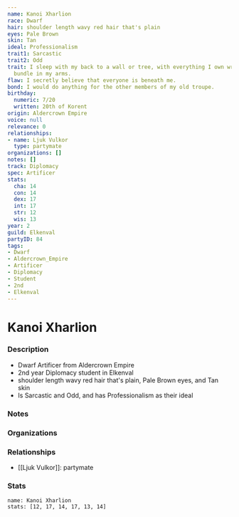 ```yaml
---
name: Kanoi Xharlion
race: Dwarf
hair: shoulder length wavy red hair that's plain
eyes: Pale Brown
skin: Tan
ideal: Professionalism
trait1: Sarcastic
trait2: Odd
trait: I sleep with my back to a wall or tree, with everything I own wrapped in a
  bundle in my arms.
flaw: I secretly believe that everyone is beneath me.
bond: I would do anything for the other members of my old troupe.
birthday:
  numeric: 7/20
  written: 20th of Korent
origin: Aldercrown Empire
voice: null
relevance: 0
relationships:
- name: Ljuk Vulkor
  type: partymate
organizations: []
notes: []
track: Diplomacy
spec: Artificer
stats:
  cha: 14
  con: 14
  dex: 17
  int: 17
  str: 12
  wis: 13
year: 2
guild: Elkenval
partyID: 84
tags:
- Dwarf
- Aldercrown_Empire
- Artificer
- Diplomacy
- Student
- 2nd
- Elkenval
---
```

# Kanoi Xharlion
### Description
- Dwarf Artificer from Aldercrown Empire
- 2nd year Diplomacy student in Elkenval
- shoulder length wavy red hair that's plain, Pale Brown eyes, and Tan skin
- Is Sarcastic and Odd, and has Professionalism as their ideal

### Notes

### Organizations

### Relationships
- [[Ljuk Vulkor]]: partymate

### Stats
```statblock
name: Kanoi Xharlion
stats: [12, 17, 14, 17, 13, 14]
```